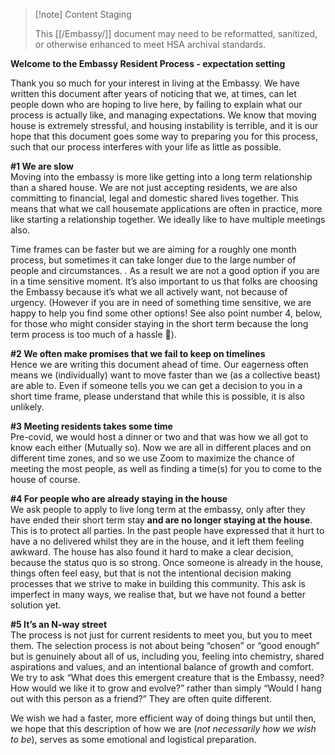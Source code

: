 > [!note] Content Staging
>
> This [[/Embassy/]] document may need to be reformatted, sanitized, or otherwise enhanced to meet HSA archival standards.

**Welcome to the Embassy Resident Process \- expectation setting**

Thank you so much for your interest in living at the Embassy. We have written this document after years of noticing that we, at times, can let people down who are hoping to live here, by failing to explain what our process is actually like, and managing expectations. We know that moving house is extremely stressful, and housing instability is terrible, and it is our hope that this document goes some way to preparing you for this process, such that our process interferes with your life as little as possible. 

**\#1 We are slow**  
Moving into the embassy is more like getting into a long term relationship than a shared house. We are not just accepting residents, we are also committing to financial, legal and domestic shared lives together. This means that what we call housemate applications are often in practice, more like starting a relationship together. We ideally like to have multiple meetings also. 

Time frames can be faster but we are aiming for a roughly one month process, but sometimes it can take longer due to the large number of people and circumstances. . As a result we are not a good option if you are in a time sensitive moment. It’s also important to us that folks are choosing the Embassy because it’s what we all actively want, not because of urgency. (However if you are in need of something time sensitive, we are happy to help you find some other options\! See also point number 4, below, for those who might consider staying in the short term because the long term process is too much of a hassle 🙂). 

**\#2 We often make promises that we fail to keep on timelines**  
Hence we are writing this document ahead of time. Our eagerness often means we (individually) want to move faster than we (as a collective beast) are able to. Even if someone tells you we can get a decision to you in a short time frame, please understand that while this is possible, it is also unlikely. 

**\#3 Meeting residents takes some time**  
Pre-covid, we would host a dinner or two and that was how we all got to know each either (Mutually so). Now we are all in different places and on different time zones, and so we use Zoom to maximize the chance of meeting the most people, as well as finding a time(s) for you to come to the house of course. 

**\#4 For people who are already staying in the house**  
We ask people to apply to live long term at the embassy, only after they have ended their short term stay **and are no longer staying at the house**. This is to protect all parties. In the past people have expressed that it hurt to have a no delivered whilst they are in the house, and it left them feeling awkward. The house has also found it hard to make a clear decision, because the status quo is so strong. Once someone is already in the house, things often feel easy, but that is not the intentional decision making processes that we strive to make in building this community. This ask is imperfect in many ways, we realise that, but we have not found a better solution yet. 

**\#5 It’s an N-way street**  
The process is not just for current residents to meet you, but you to meet them. The selection process is not about being “chosen” or “good enough” but is genuinely about all of us, including you, feeling into chemistry, shared aspirations and values, and an intentional balance of growth and comfort. We try to ask “What does this emergent creature that is the Embassy, need? How would we like it to grow and evolve?” rather than simply “Would I hang out with this person as a friend?” They are often quite different. 

We wish we had a faster, more efficient way of doing things but until then, we hope that this description of how we are (*not necessarily how we wish to be*), serves as some emotional and logistical preparation. 